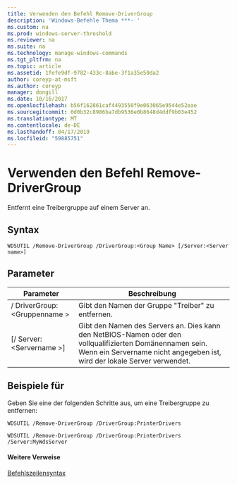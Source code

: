 ```yaml
---
title: Verwenden den Befehl Remove-DriverGroup
description: 'Windows-Befehle Thema ***- '
ms.custom: na
ms.prod: windows-server-threshold
ms.reviewer: na
ms.suite: na
ms.technology: manage-windows-commands
ms.tgt_pltfrm: na
ms.topic: article
ms.assetid: 1fefe9df-9782-433c-8abe-3f1a35e50da2
author: coreyp-at-msft
ms.author: coreyp
manager: dongill
ms.date: 10/16/2017
ms.openlocfilehash: b56f162861caf4493550f9e063065e9544e52eae
ms.sourcegitcommit: 0d0b32c8986ba7db9536e0b8648d4ddf9b03e452
ms.translationtype: MT
ms.contentlocale: de-DE
ms.lasthandoff: 04/17/2019
ms.locfileid: "59885751"
---
```

# <a name="using-the-remove-drivergroup-command"></a>Verwenden den Befehl Remove-DriverGroup



Entfernt eine Treibergruppe auf einem Server an.

## <a name="syntax"></a>Syntax

```
WDSUTIL /Remove-DriverGroup /DriverGroup:<Group Name> [/Server:<Server name>]
```

## <a name="parameters"></a>Parameter

|Parameter|Beschreibung|
|---------|-----------|
|/ DriverGroup:\<Gruppenname >|Gibt den Namen der Gruppe "Treiber" zu entfernen.|
|[/ Server:\<Servername >]|Gibt den Namen des Servers an. Dies kann den NetBIOS-Namen oder den vollqualifizierten Domänennamen sein. Wenn ein Servername nicht angegeben ist, wird der lokale Server verwendet.|

## <a name="BKMK_examples"></a>Beispiele für

Geben Sie eine der folgenden Schritte aus, um eine Treibergruppe zu entfernen:
```
WDSUTIL /Remove-DriverGroup /DriverGroup:PrinterDrivers
```
```
WDSUTIL /Remove-DriverGroup /DriverGroup:PrinterDrivers /Server:MyWdsServer
```

#### <a name="additional-references"></a>Weitere Verweise

[Befehlszeilensyntax](command-line-syntax-key.md)
